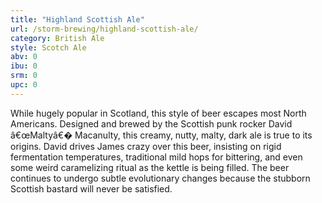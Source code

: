 ```yaml
---
title: "Highland Scottish Ale"
url: /storm-brewing/highland-scottish-ale/
category: British Ale
style: Scotch Ale
abv: 0
ibu: 0
srm: 0
upc: 0
---
```

While hugely popular in Scotland, this style of beer escapes most North Americans. Designed and brewed by the Scottish punk rocker David â€œMaltyâ€� Macanulty, this creamy, nutty, malty, dark ale is true to its origins. David drives James crazy over this beer, insisting on rigid fermentation temperatures, traditional mild hops for bittering, and even some weird caramelizing ritual as the kettle is being filled. The beer continues to undergo subtle evolutionary changes because the stubborn Scottish bastard will never be satisfied.
